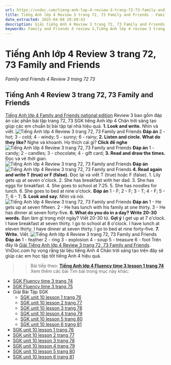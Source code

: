 ```yaml
---
url: https://vndoc.com/tieng-anh-lop-4-review-3-trang-72-73-family-and-friends-313963
title: Tiếng Anh lớp 4 Review 3 trang 72, 73 Family and Friends - Family and Friends 4 Review 3 trang 72 73 - VnDoc.com
date_extracted: 2025-04-08 20:49:43
description: Giải tiếng Anh 4 Review 3 trang 72, 73 Family and Friends bao gồm đáp án các phần bài tập SGK tiếng Anh lớp 4 Chân trời sáng tạo giúp các em ôn tập hiệu quả.
keywords: Family and Friends 4 review 3,Tiếng Anh lớp 4 review 3 trang 72 73,tiếng anh lớp 4 family and friends review 3,family and friends lớp 4 review 3,sách family and friends 4 review 3,review 3 lớp 4,tiếng anh lớp 4 review 3,tiếng anh 4 review 3,tiếng anh 4 family and friends review 3,tiếng anh 4 review 3 trang 72 73,Tiếng Anh lớp 4 Review 3 trang 72 73 Family and Friends
---
```


# Tiếng Anh lớp 4 Review 3 trang 72, 73 Family and Friends
 _Family and Friends 4 Review 3 trang 72 73_
## Tiếng Anh 4 Review 3 trang 72, 73 Family and Friends
[Tiếng Anh lớp 4 Family and Friends national edition](<https://vndoc.com/tieng-anh-lop-4-family-and-friends-national-edition>) Review 3 bao gồm đáp án các phần bài tập trang 72, 73 SGK tiếng Anh lớp 4 Chân trời sáng tạo giúp các em chuẩn bị bài tập tại nhà hiệu quả.
**1\. Look and write.** Nhìn và viết.
![Tiếng Anh lớp 4 Review 3 trang 72, 73 Family and Friends](https://i.vdoc.vn/data/image/2024/01/11/tieng-anh-lop-4-review-3-trang-72-73-family-and-friends-1.png)
**Đáp án**
2 - hot;
3 - cold;
4 - windy;
5 - sunny;
6 - rainy;
**2\. Listen and circle. What do they like?** Nghe và khoanh. Họ thích cái gì?
**Click để nghe**
![Tiếng Anh lớp 4 Review 3 trang 72, 73 Family and Friends](https://i.vdoc.vn/data/image/2024/01/11/tieng-anh-lop-4-review-3-trang-72-73-family-and-friends-2.png)
**Đáp án**
1 - candy;
2 - candles;
3 - chocolate;
4 - gift card;
**3\. Read and draw the times.** Đọc và vẽ thời gian.
![Tiếng Anh lớp 4 Review 3 trang 72, 73 Family and Friends](https://i.vdoc.vn/data/image/2024/01/11/tieng-anh-lop-4-review-3-trang-72-73-family-and-friends-3.png)
**Đáp án**
![Tiếng Anh lớp 4 Review 3 trang 72, 73 Family and Friends](https://i.vdoc.vn/data/image/2024/01/11/tieng-anh-lop-4-review-3-trang-72-73-family-and-friends-4.png)
**4\. Read again and write T \(true\) or F \(false\).** Đọc lại và viết T \(true\) hoặc F \(false\).
1\. Lily gets up at seven o'clock.
2\. She has breakfast with her dad.
3\. She has eggs for breakfast.
4\. She goes to school at 7:25.
5\. She has noodles for lunch.
6\. She goes to bed at nine o'clock.
**Đáp án**
1 - F; 2 - F; 3 - T; 4 - F; 5 - T; 6 - T;
**5\. Look and say.** Nhìn và nói.
![Tiếng Anh lớp 4 Review 3 trang 72, 73 Family and Friends](https://i.vdoc.vn/data/image/2024/01/11/tieng-anh-lop-4-review-3-trang-72-73-family-and-friends-5.png)
**Đáp án**
1 - He gets up at seven fifteen.
2 - He has lunch with his family at one thirty.
3 - He has dinner at seven forty-five.
**6\. What do you do in a day? Write 20-30 words.** Bạn làm gì trong một ngày? Viết 20-30 từ.
**Gợi ý**
I get up at 7 o'clock. I have breakfast at seven thirty. I go to school at 8 o'clock. I have lunch at eleven thirty. I have dinner at seven thirty. I go to bed at nine forty-five.
**7\. Write.** Viết.
![Tiếng Anh lớp 4 Review 3 trang 72, 73 Family and Friends](https://i.vdoc.vn/data/image/2024/01/11/tieng-anh-lop-4-review-3-trang-72-73-family-and-friends-6.png)
**Đáp án**
1 - feather
2 - ring
3 - explosion
4 - soup
5 - treasure
6 - foot
Trên đây là [Giải Tiếng Anh lớp 4 Review 3 trang 72, 73 Family and Friends](<https://vndoc.com/tieng-anh-lop-4-review-3-trang-72-73-family-and-friends-313963>). VnDoc.com hy vọng rằng tài liệu tiếng Anh 4 Chân trời sáng tạo trên đây sẽ giúp các em học tập tốt tiếng Anh 4 hiệu quả.
>> Bài tiếp theo: **[Tiếng Anh lớp 4 Fluency time 3 lesson 1 trang 74](<https://vndoc.com/tieng-anh-lop-4-fluency-time-3-trang-74-family-and-friends-313970>)**
Xem thêm các bài Tìm bài trong mục này khác:
  * [SGK Fluency time 3 trang 74](</tieng-anh-lop-4-fluency-time-3-trang-74-family-and-friends-313970>)
  * [SGK Fluency time 3 trang 75](</tieng-anh-lop-4-fluency-time-3-trang-75-family-and-friends-313973>)
  * Giải Bài Tập SGK
    * [SGK unit 10 lesson 1 trang 76](</tieng-anh-lop-4-unit-10-lesson-1-trang-76-family-and-friends-314184>)
    * [SGK unit 10 lesson 2 trang 77](</tieng-anh-lop-4-unit-10-lesson-2-trang-77-family-and-friends-314188>)
    * [SGK unit 10 lesson 3 trang 78](</tieng-anh-lop-4-unit-10-lesson-3-trang-78-family-and-friends-314189>)
    * [SGK unit 10 lesson 4 trang 79](</tieng-anh-lop-4-unit-10-lesson-4-trang-79-family-and-friends-314190>)
    * [SGK unit 10 lesson 5 trang 80](</tieng-anh-lop-4-unit-10-lesson-5-trang-80-family-and-friends-314192>)
    * [SGK unit 10 lesson 6 trang 81](</tieng-anh-lop-4-unit-10-lesson-6-trang-81-family-and-friends-314195>)
  * [SGK unit 10 lesson 1 trang 76](</tieng-anh-lop-4-unit-10-lesson-1-trang-76-family-and-friends-314184>)
  * [SGK unit 10 lesson 2 trang 77](</tieng-anh-lop-4-unit-10-lesson-2-trang-77-family-and-friends-314188>)
  * [SGK unit 10 lesson 3 trang 78](</tieng-anh-lop-4-unit-10-lesson-3-trang-78-family-and-friends-314189>)
  * [SGK unit 10 lesson 4 trang 79](</tieng-anh-lop-4-unit-10-lesson-4-trang-79-family-and-friends-314190>)
  * [SGK unit 10 lesson 5 trang 80](</tieng-anh-lop-4-unit-10-lesson-5-trang-80-family-and-friends-314192>)
  * [SGK unit 10 lesson 6 trang 81](</tieng-anh-lop-4-unit-10-lesson-6-trang-81-family-and-friends-314195>)

